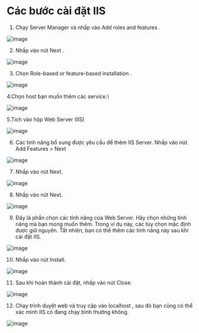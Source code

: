 # Các bước cài đặt IIS
1. Chạy Server Manager và nhấp vào Add roles and features .

 ![image](https://user-images.githubusercontent.com/101684058/158955776-dc096c31-7a90-4e3f-a07f-9a81249b4798.png)
 
 2. Nhấp vào nút Next .
 
 ![image](https://user-images.githubusercontent.com/101684058/158956038-fd40668f-0bd0-48da-aee1-00218f325b11.png)

3. Chọn Role-based or feature-based installation .

![image](https://user-images.githubusercontent.com/101684058/158957647-06b79428-a2e1-4542-849b-ed44d3552c30.png)

4.Chọn host bạn muốn thêm các service.\

![image](https://user-images.githubusercontent.com/101684058/158957896-199d9fb6-f88f-4914-be6f-849a3ffa69bf.png)

5.Tích vào hộp Web Server (IIS) 

![image](https://user-images.githubusercontent.com/101684058/158958107-3808fa59-b119-4edd-bcfa-2a09ca57691a.png)

6. Các tính năng bổ sung được yêu cầu để thêm IIS Server. Nhấp vào nút Add Features > Next 

![image](https://user-images.githubusercontent.com/101684058/158958323-70e3581f-1ed4-4125-9b59-98f8c97b7361.png)

7. Nhấp vào nút Next.

![image](https://user-images.githubusercontent.com/101684058/158958937-1fe69bca-9b80-4363-bbfb-0ca19a5dabf4.png)

8. Nhấp vào nút Next.

![image](https://user-images.githubusercontent.com/101684058/158959072-8948b602-4697-4e1c-9f11-28516bb5a19d.png)

9. Đây là phần chọn các tính năng của Web Server. Hãy chọn những tính năng mà bạn mong muốn thêm. Trong ví dụ này, các tùy chọn mặc định được giữ nguyên. Tất nhiên, bạn có thể thêm các tính năng này sau khi cài đặt IIS.

![image](https://user-images.githubusercontent.com/101684058/158959509-edd108f9-5ea4-4336-8107-1996fa9db62c.png)

10. Nhấp vào nút Install.

![image](https://user-images.githubusercontent.com/101684058/158959645-83bb101d-c2b7-4a78-818f-fb1fa90ee9e8.png)

11. Sau khi hoàn thành cài đặt, nhấp vào nút Close.

![image](https://user-images.githubusercontent.com/101684058/158959783-c5f5cd2a-36e3-4751-95a9-ce15a40d783a.png)

12. Chạy trình duyệt web và truy cập vào localhost , sau đó bạn cũng có thể xác minh IIS có đang chạy bình thường không.

![image](https://user-images.githubusercontent.com/101684058/158960122-4f72eeb4-6e1c-42c1-9185-78e766ef2abd.png)

